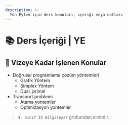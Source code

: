 ```yaml
---
description: >-
  Yön Eylem için ders konuları, içeriği veya notları
---
```


# 📚 Ders İçeriği \| YE

## 📅 Vizeye Kadar İşlenen Konular

- Doğrusal programlama çözüm yöntemleri
  - Grafik Yöntem
  - Simplex Yöntem
  - Dual, primal
- Transport problemi
  - Atama yontemler
  - Optimizasyon yontemler

> `4. Sınıf İÜ Bilgisayar` grubundan alıntıdır.
